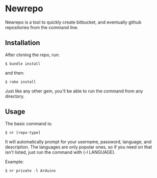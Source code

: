 # Newrepo

Newrepo is a tool to quickly create bitbucket, and eventually github repositories from the command line.

## Installation

After cloning the repo, run:

    $ bundle install

and then:

    $ rake install

Just like any other gem, you'll be able to run the command from any directory.

## Usage

The basic command is:

    $ nr [repo-type]

It will automatically prompt for your username, password, language, and description.  The languages are only popular ones, so if you need on that isn't listed, just run the command with (-l LANGUAGE).

Example:

    $ nr private -l Arduino
